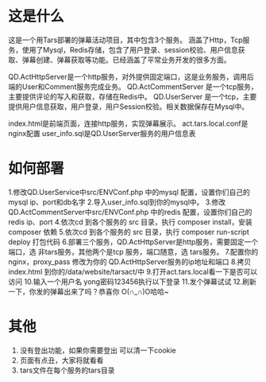 
# 这是什么

这是一个用Tars部署的弹幕活动项目，其中包含3个服务。
涵盖了Http，Tcp服务，使用了Mysql，Redis存储，包含了用户登录、session校验、用户信息获取、弹幕创建、弹幕获取等功能。已经涵盖了平常业务开发的很多方面。

QD.ActHttpServer是一个http服务，对外提供固定端口，这是业务服务，调用后端的User和Comment服务完成业务。
QD.ActCommentServer 是一个tcp服务，主要提供评论的写入和获取，存储在Redis中。
QD.UserServer 是一个tcp，主要提供用户信息获取，用户登录，用户Session校验。相关数据保存在Mysql中。

index.html是前端页面，连接http服务，实现弹幕展示。
act.tars.local.conf是nginx配置
user_info.sql是QD.UserServer服务的用户信息表


# 如何部署

1.修改QD.UserService中src/ENVConf.php 中的mysql 配置，设置你们自己的mysql ip、port和db名字
2.导入user_info.sql到你的mysql中。
3.修改QD.ActCommentServer中src/ENVConf.php 中的redis 配置，设置你们自己的redis ip、port
4.依次cd 到各个服务的 src 目录，执行 composer install，安装composer 依赖
5.依次cd 到各个服务的 src 目录，执行 composer run-script deploy 打包代码
6.部署三个服务，QD.ActHttpServer是http服务，需要固定一个端口，选 非tars服务，其他两个是tcp 服务，端口随意，选 tars服务。
7.配置你的nginx，proxy_pass 修改为你的 QD.ActHttpServer服务的ip地址和端口
8.拷贝index.html 到你的/data/website/tarsact/中
9.打开act.tars.local看一下是否可以访问
10.输入一个用户名 yong密码123456执行以下登录
11.发个弹幕试试
12.刷新一下，你发的弹幕出来了吗？恭喜你 O(∩_∩)O哈哈~

#	其他

1. 没有登出功能，如果你需要登出 可以清一下cookie
2. 页面有点丑，大家将就看看
3. tars文件在每个服务的tars目录